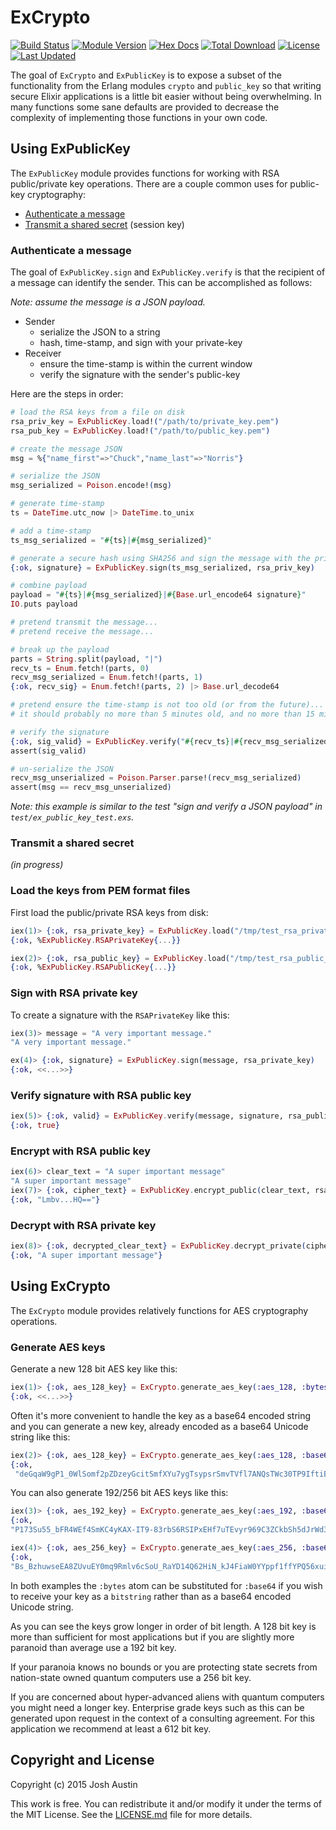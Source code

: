 # ExCrypto

[![Build Status](https://travis-ci.org/ntrepid8/ex_crypto.svg?branch=master)](https://travis-ci.org/ntrepid8/ex_crypto)
[![Module Version](https://img.shields.io/hexpm/v/ex_crypto.svg)](https://hex.pm/packages/ex_crypto)
[![Hex Docs](https://img.shields.io/badge/hex-docs-lightgreen.svg)](https://hexdocs.pm/ex_crypto/)
[![Total Download](https://img.shields.io/hexpm/dt/ex_crypto.svg)](https://hex.pm/packages/ex_crypto)
[![License](https://img.shields.io/hexpm/l/ex_crypto.svg)](https://github.com/ntrepid8/ex_crypto/blob/master/LICENSE.md)
[![Last Updated](https://img.shields.io/github/last-commit/ntrepid8/ex_crypto.svg)](https://github.com/ntrepid8/ex_crypto/commits/master)

The goal of `ExCrypto` and `ExPublicKey` is to expose a subset of the functionality from the Erlang modules `crypto` and `public_key` so that writing secure Elixir applications is a little bit easier without being overwhelming. In many functions some sane defaults are provided to decrease the complexity of implementing those functions in your own code.

## Using ExPublicKey

The `ExPublicKey` module provides functions for working with RSA public/private key operations. There are a couple common uses for public-key cryptography:

- [Authenticate a message](#authenticate-a-message)
- [Transmit a shared secret](#transmit-a-shared-secret) (session key)

### Authenticate a message

The goal of `ExPublicKey.sign` and `ExPublicKey.verify` is that the recipient of a message can identify the sender. This can be accomplished as follows:

*Note: assume the message is a JSON payload.*

- Sender
  - serialize the JSON to a string
  - hash, time-stamp, and sign with your private-key
- Receiver
  - ensure the time-stamp is within the current window
  - verify the signature with the sender's public-key

Here are the steps in order:

```elixir
# load the RSA keys from a file on disk
rsa_priv_key = ExPublicKey.load!("/path/to/private_key.pem")
rsa_pub_key = ExPublicKey.load!("/path/to/public_key.pem")

# create the message JSON
msg = %{"name_first"=>"Chuck","name_last"=>"Norris"}

# serialize the JSON
msg_serialized = Poison.encode!(msg)

# generate time-stamp
ts = DateTime.utc_now |> DateTime.to_unix

# add a time-stamp
ts_msg_serialized = "#{ts}|#{msg_serialized}"

# generate a secure hash using SHA256 and sign the message with the private key
{:ok, signature} = ExPublicKey.sign(ts_msg_serialized, rsa_priv_key)

# combine payload
payload = "#{ts}|#{msg_serialized}|#{Base.url_encode64 signature}"
IO.puts payload

# pretend transmit the message...
# pretend receive the message...

# break up the payload
parts = String.split(payload, "|")
recv_ts = Enum.fetch!(parts, 0)
recv_msg_serialized = Enum.fetch!(parts, 1)
{:ok, recv_sig} = Enum.fetch!(parts, 2) |> Base.url_decode64

# pretend ensure the time-stamp is not too old (or from the future)...
# it should probably no more than 5 minutes old, and no more than 15 minutes in the future

# verify the signature
{:ok, sig_valid} = ExPublicKey.verify("#{recv_ts}|#{recv_msg_serialized}", recv_sig, rsa_pub_key)
assert(sig_valid)

# un-serialize the JSON
recv_msg_unserialized = Poison.Parser.parse!(recv_msg_serialized)
assert(msg == recv_msg_unserialized)
```
*Note: this example is similar to the test "sign and verify a JSON payload" in `test/ex_public_key_test.exs`.*

### Transmit a shared secret

*(in progress)*

### Load the keys from PEM format files

First load the public/private RSA keys from disk:

```elixir
iex(1)> {:ok, rsa_private_key} = ExPublicKey.load("/tmp/test_rsa_private_key.pem")
{:ok, %ExPublicKey.RSAPrivateKey{...}}

iex(2)> {:ok, rsa_public_key} = ExPublicKey.load("/tmp/test_rsa_public_key.pem")
{:ok, %ExPublicKey.RSAPublicKey{...}}
```

### Sign with RSA private key

To create a signature with the `RSAPrivateKey` like this:

```elixir
iex(3)> message = "A very important message."
"A very important message."

ex(4)> {:ok, signature} = ExPublicKey.sign(message, rsa_private_key)
{:ok, <<...>>}
```

### Verify signature with RSA public key

```elixir
iex(5)> {:ok, valid} = ExPublicKey.verify(message, signature, rsa_public_key)
{:ok, true}
```

### Encrypt with RSA public key

```elixir
iex(6)> clear_text = "A super important message"
"A super important message"
iex(7)> {:ok, cipher_text} = ExPublicKey.encrypt_public(clear_text, rsa_public_key)
{:ok, "Lmbv...HQ=="}
```

### Decrypt with RSA private key

```elixir
iex(8)> {:ok, decrypted_clear_text} = ExPublicKey.decrypt_private(cipher_text, rsa_private_key)
{:ok, "A super important message"}
```

## Using ExCrypto

The `ExCrypto` module provides relatively functions for AES cryptography operations.

### Generate AES keys

Generate a new 128 bit AES key like this:

```elixir
iex(1)> {:ok, aes_128_key} = ExCrypto.generate_aes_key(:aes_128, :bytes)
{:ok, <<...>>}
```

Often it's more convenient to handle the key as a base64 encoded string and you can generate a new key, already encoded as a base64 Unicode string like this:

```elixir
iex(2)> {:ok, aes_128_key} = ExCrypto.generate_aes_key(:aes_128, :base64)
{:ok,
 "deGqaW9gP1_0WlSomf2pZDzeyGcitSmfXYu7ygTsypsrSmvTVfl7ANQsTWc30TP9IftiBnmDlqkuU1ARzAN82Fo1NMJhvVi3iWkzYe9yusm0s3ymUh4Hs2O7oZCgJeavFwuHgrpk_79nyfe3HkSNoAVjNWv0ImOmLyClrPIa3qk="}
 ```

 You can also generate 192/256 bit AES keys like this:

 ```elixir
 iex(3)> {:ok, aes_192_key} = ExCrypto.generate_aes_key(:aes_192, :base64)
{:ok,
 "P173Su55_bFR4WEf4SmKC4yKAX-IT9-83rbS6RSIPxEHf7uTEvyr969C3ZCkbSh5dJrWd35zjYQM-l5DpGzdIztxCqvN9myGYUdrfn9D2PRh9Y7XgQWRqYJ6FE67EHcNgJWrxEQ_HRt5jBczoY-34AZAN3RVcVqXrwGZw6ISJcyKVc30nJOBS9N4QeQWw2bPrppfzA43-_hAVfjEKCUyPzi2zlG2WUsaeKS4vOOmVAzkC0IPbONqVtzlxiFwbr7I"}

iex(4)> {:ok, aes_256_key} = ExCrypto.generate_aes_key(:aes_256, :base64)
{:ok,
 "Bs_BzhuwseEA8ZUvuEY0mq9Rmlv6cSoU_RaYD14Q62HiN_kJ4FiaW0YYppf1ffYPQ56xuitxQtYAnaeP-Q5l1WPh5aExdwCG_PUm5g-MlOUA1XSSP2RvuQqAiHzazIzjGVSIcl0Gr7TSLPOoIQrPshMNaA4j3SGZ3lAOqO1quvXtDn-9Sxwr5dwV7VzOIvXRwb0GbZeYp8lnVJgeqHl8cEhUTfT_h9Pm7tU2CFeHZCDK8ntFT_t4q6VlcBcvw_Pj3CGcVSmpmCHMKW1brt6jXGBijqSTdbjYDZnCx2Q44VoYqMMZ1U2GnVyjc-ZuwugwGGqQ7UEqV_TOMjbK6Oxx-Q=="}
 ```

 In both examples the `:bytes` atom can be substituted for `:base64` if you wish to receive your key as a `bitstring` rather than as a base64 encoded Unicode string.

 As you can see the keys grow longer in order of bit length.  A 128 bit key is more than sufficient for most applications but if you are slightly more paranoid than average use a 192 bit key.

 If your paranoia knows no bounds or you are protecting state secrets from nation-state owned quantum computers use a 256 bit key.

 If you are concerned about hyper-advanced aliens with quantum computers you might need a longer key. Enterprise grade keys such as this can be generated upon request in the context of a consulting agreement.  For this application we recommend at least a 612 bit key.

## Copyright and License

Copyright (c) 2015 Josh Austin

This work is free. You can redistribute it and/or modify it under the
terms of the MIT License. See the [LICENSE.md](./LICENSE.md) file for more details.
